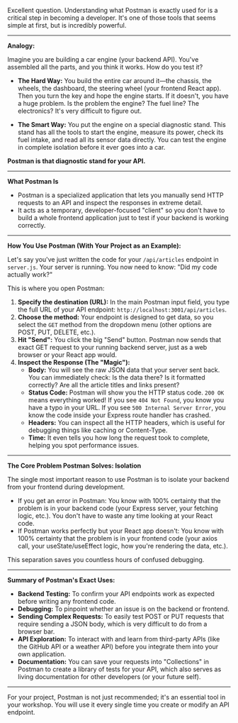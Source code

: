 Excellent question. Understanding what Postman is exactly used for is a critical step in becoming a developer. It's one of those tools that seems simple at first, but is incredibly powerful.

---

**Analogy:**

Imagine you are building a car engine (your backend API). You've assembled all the parts, and you think it works. How do you test it?

- **The Hard Way:** You build the entire car around it—the chassis, the wheels, the dashboard, the steering wheel (your frontend React app). Then you turn the key and hope the engine starts. If it doesn't, you have a huge problem. Is the problem the engine? The fuel line? The electronics? It's very difficult to figure out.

- **The Smart Way:** You put the engine on a special diagnostic stand. This stand has all the tools to start the engine, measure its power, check its fuel intake, and read all its sensor data directly. You can test the engine in complete isolation before it ever goes into a car.

**Postman is that diagnostic stand for your API.**

---

**What Postman Is**

- Postman is a specialized application that lets you manually send HTTP requests to an API and inspect the responses in extreme detail.
- It acts as a temporary, developer-focused "client" so you don't have to build a whole frontend application just to test if your backend is working correctly.

---

**How You Use Postman (With Your Project as an Example):**

Let's say you've just written the code for your `/api/articles` endpoint in `server.js`. Your server is running. You now need to know: "Did my code actually work?"

This is where you open Postman:

1. **Specify the destination (URL):** In the main Postman input field, you type the full URL of your API endpoint: `http://localhost:3001/api/articles`.
2. **Choose the method:** Your endpoint is designed to get data, so you select the `GET` method from the dropdown menu (other options are POST, PUT, DELETE, etc.).
3. **Hit "Send":** You click the big "Send" button. Postman now sends that exact GET request to your running backend server, just as a web browser or your React app would.
4. **Inspect the Response (The "Magic"):**
   - **Body:** You will see the raw JSON data that your server sent back. You can immediately check: Is the data there? Is it formatted correctly? Are all the article titles and links present?
   - **Status Code:** Postman will show you the HTTP status code. `200 OK` means everything worked! If you see `404 Not Found`, you know you have a typo in your URL. If you see `500 Internal Server Error`, you know the code inside your Express route handler has crashed.
   - **Headers:** You can inspect all the HTTP headers, which is useful for debugging things like caching or Content-Type.
   - **Time:** It even tells you how long the request took to complete, helping you spot performance issues.

---

**The Core Problem Postman Solves: Isolation**

The single most important reason to use Postman is to isolate your backend from your frontend during development.

- If you get an error in Postman: You know with 100% certainty that the problem is in your backend code (your Express server, your fetching logic, etc.). You don't have to waste any time looking at your React code.
- If Postman works perfectly but your React app doesn't: You know with 100% certainty that the problem is in your frontend code (your axios call, your useState/useEffect logic, how you're rendering the data, etc.).

This separation saves you countless hours of confused debugging.

---

**Summary of Postman's Exact Uses:**

- **Backend Testing:** To confirm your API endpoints work as expected before writing any frontend code.
- **Debugging:** To pinpoint whether an issue is on the backend or frontend.
- **Sending Complex Requests:** To easily test POST or PUT requests that require sending a JSON body, which is very difficult to do from a browser bar.
- **API Exploration:** To interact with and learn from third-party APIs (like the GitHub API or a weather API) before you integrate them into your own application.
- **Documentation:** You can save your requests into "Collections" in Postman to create a library of tests for your API, which also serves as living documentation for other developers (or your future self).

---

For your project, Postman is not just recommended; it's an essential tool in your workshop. You will use it every single time you create or modify an API endpoint.